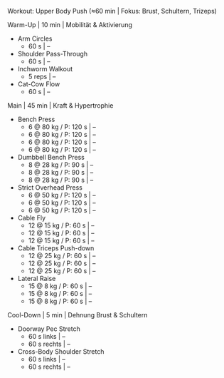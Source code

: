 Workout: Upper Body Push (≈60 min | Fokus: Brust, Schultern, Trizeps)

Warm-Up | 10 min | Mobilität & Aktivierung
- Arm Circles
    - 60 s | –
- Shoulder Pass-Through
    - 60 s | –
- Inchworm Walkout
    - 5 reps | –
- Cat-Cow Flow
    - 60 s | –

Main | 45 min | Kraft & Hypertrophie
- Bench Press
    - 6 @ 80 kg / P: 120 s | –
    - 6 @ 80 kg / P: 120 s | –
    - 6 @ 80 kg / P: 120 s | –
    - 6 @ 80 kg / P: 120 s | –
- Dumbbell Bench Press
    - 8 @ 28 kg / P: 90 s | –
    - 8 @ 28 kg / P: 90 s | –
    - 8 @ 28 kg / P: 90 s | –
- Strict Overhead Press
    - 6 @ 50 kg / P: 120 s | –
    - 6 @ 50 kg / P: 120 s | –
    - 6 @ 50 kg / P: 120 s | –
- Cable Fly
    - 12 @ 15 kg / P: 60 s | –
    - 12 @ 15 kg / P: 60 s | –
    - 12 @ 15 kg / P: 60 s | –
- Cable Triceps Push-down
    - 12 @ 25 kg / P: 60 s | –
    - 12 @ 25 kg / P: 60 s | –
    - 12 @ 25 kg / P: 60 s | –
- Lateral Raise
    - 15 @ 8 kg / P: 60 s | –
    - 15 @ 8 kg / P: 60 s | –
    - 15 @ 8 kg / P: 60 s | –

Cool-Down | 5 min | Dehnung Brust & Schultern
- Doorway Pec Stretch
    - 60 s links | –
    - 60 s rechts | –
- Cross-Body Shoulder Stretch
    - 60 s links | –
    - 60 s rechts | –